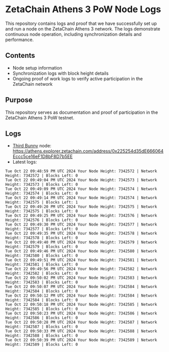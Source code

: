 # ZetaChain Athens 3 PoW Node Logs
This repository contains logs and proof that we have successfully set up and run a node on the ZetaChain Athens 3 network. The logs demonstrate continuous node operation, including synchronization details and performance.

## Contents
- Node setup information
- Synchronization logs with block height details
- Ongoing proof of work logs to verify active participation in the ZetaChain network

## Purpose
This repository serves as documentation and proof of participation in the ZetaChain Athens 3 PoW testnet.

## Logs

- [Third Bunny](https://thirdbunny.xyz/) node: https://athens.explorer.zetachain.com/address/0x225254d35dE666064Eccc5ce16eF1D8bF8D7b5EE
- Latest logs:
```
Tue Oct 22 09:48:59 PM UTC 2024 Your Node Height: 7342572 | Network Height: 7342572 | Blocks Left: 0
Tue Oct 22 09:49:04 PM UTC 2024 Your Node Height: 7342573 | Network Height: 7342573 | Blocks Left: 0
Tue Oct 22 09:49:09 PM UTC 2024 Your Node Height: 7342574 | Network Height: 7342574 | Blocks Left: 0
Tue Oct 22 09:49:14 PM UTC 2024 Your Node Height: 7342574 | Network Height: 7342575 | Blocks Left: 1
Tue Oct 22 09:49:20 PM UTC 2024 Your Node Height: 7342575 | Network Height: 7342575 | Blocks Left: 0
Tue Oct 22 09:49:25 PM UTC 2024 Your Node Height: 7342576 | Network Height: 7342576 | Blocks Left: 0
Tue Oct 22 09:49:30 PM UTC 2024 Your Node Height: 7342577 | Network Height: 7342577 | Blocks Left: 0
Tue Oct 22 09:49:35 PM UTC 2024 Your Node Height: 7342578 | Network Height: 7342578 | Blocks Left: 0
Tue Oct 22 09:49:40 PM UTC 2024 Your Node Height: 7342579 | Network Height: 7342579 | Blocks Left: 0
Tue Oct 22 09:49:46 PM UTC 2024 Your Node Height: 7342580 | Network Height: 7342580 | Blocks Left: 0
Tue Oct 22 09:49:51 PM UTC 2024 Your Node Height: 7342581 | Network Height: 7342581 | Blocks Left: 0
Tue Oct 22 09:49:56 PM UTC 2024 Your Node Height: 7342582 | Network Height: 7342582 | Blocks Left: 0
Tue Oct 22 09:50:02 PM UTC 2024 Your Node Height: 7342583 | Network Height: 7342583 | Blocks Left: 0
Tue Oct 22 09:50:07 PM UTC 2024 Your Node Height: 7342584 | Network Height: 7342584 | Blocks Left: 0
Tue Oct 22 09:50:12 PM UTC 2024 Your Node Height: 7342584 | Network Height: 7342584 | Blocks Left: 0
Tue Oct 22 09:50:18 PM UTC 2024 Your Node Height: 7342585 | Network Height: 7342585 | Blocks Left: 0
Tue Oct 22 09:50:23 PM UTC 2024 Your Node Height: 7342586 | Network Height: 7342586 | Blocks Left: 0
Tue Oct 22 09:50:28 PM UTC 2024 Your Node Height: 7342587 | Network Height: 7342587 | Blocks Left: 0
Tue Oct 22 09:50:33 PM UTC 2024 Your Node Height: 7342588 | Network Height: 7342588 | Blocks Left: 0
Tue Oct 22 09:50:39 PM UTC 2024 Your Node Height: 7342589 | Network Height: 7342589 | Blocks Left: 0
```
